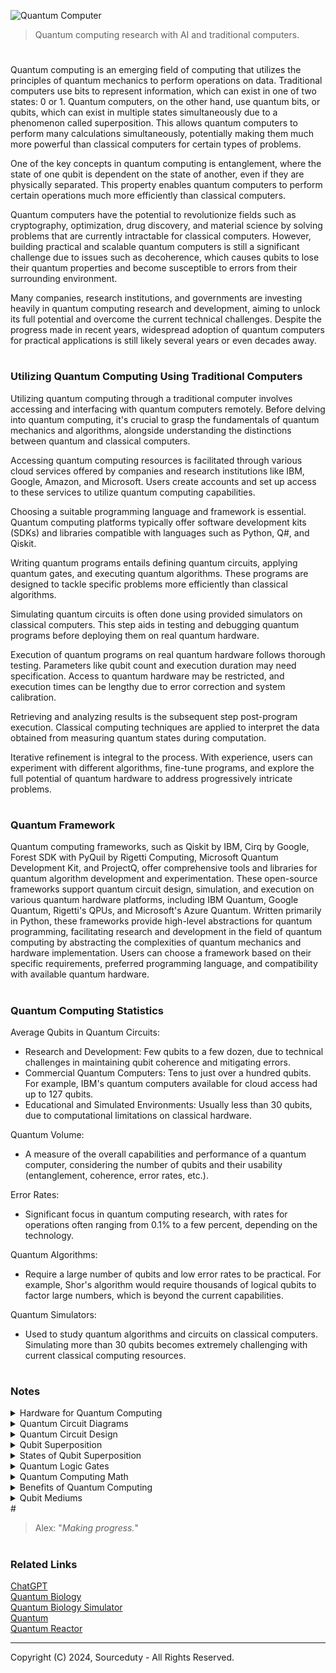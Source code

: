 ![Quantum Computer](https://github.com/sourceduty/Quantum/assets/123030236/0ce4f664-aaf3-4513-b065-583eb8aebbc1)

> Quantum computing research with AI and traditional computers.

#

Quantum computing is an emerging field of computing that utilizes the principles of quantum mechanics to perform operations on data. Traditional computers use bits to represent information, which can exist in one of two states: 0 or 1. Quantum computers, on the other hand, use quantum bits, or qubits, which can exist in multiple states simultaneously due to a phenomenon called superposition. This allows quantum computers to perform many calculations simultaneously, potentially making them much more powerful than classical computers for certain types of problems.

One of the key concepts in quantum computing is entanglement, where the state of one qubit is dependent on the state of another, even if they are physically separated. This property enables quantum computers to perform certain operations much more efficiently than classical computers.

Quantum computers have the potential to revolutionize fields such as cryptography, optimization, drug discovery, and material science by solving problems that are currently intractable for classical computers. However, building practical and scalable quantum computers is still a significant challenge due to issues such as decoherence, which causes qubits to lose their quantum properties and become susceptible to errors from their surrounding environment.

Many companies, research institutions, and governments are investing heavily in quantum computing research and development, aiming to unlock its full potential and overcome the current technical challenges. Despite the progress made in recent years, widespread adoption of quantum computers for practical applications is still likely several years or even decades away.

#
### Utilizing Quantum Computing Using Traditional Computers

Utilizing quantum computing through a traditional computer involves accessing and interfacing with quantum computers remotely. Before delving into quantum computing, it's crucial to grasp the fundamentals of quantum mechanics and algorithms, alongside understanding the distinctions between quantum and classical computers.

Accessing quantum computing resources is facilitated through various cloud services offered by companies and research institutions like IBM, Google, Amazon, and Microsoft. Users create accounts and set up access to these services to utilize quantum computing capabilities.

Choosing a suitable programming language and framework is essential. Quantum computing platforms typically offer software development kits (SDKs) and libraries compatible with languages such as Python, Q#, and Qiskit.

Writing quantum programs entails defining quantum circuits, applying quantum gates, and executing quantum algorithms. These programs are designed to tackle specific problems more efficiently than classical algorithms.

Simulating quantum circuits is often done using provided simulators on classical computers. This step aids in testing and debugging quantum programs before deploying them on real quantum hardware.

Execution of quantum programs on real quantum hardware follows thorough testing. Parameters like qubit count and execution duration may need specification. Access to quantum hardware may be restricted, and execution times can be lengthy due to error correction and system calibration.

Retrieving and analyzing results is the subsequent step post-program execution. Classical computing techniques are applied to interpret the data obtained from measuring quantum states during computation.

Iterative refinement is integral to the process. With experience, users can experiment with different algorithms, fine-tune programs, and explore the full potential of quantum hardware to address progressively intricate problems.

#
### Quantum Framework

Quantum computing frameworks, such as Qiskit by IBM, Cirq by Google, Forest SDK with PyQuil by Rigetti Computing, Microsoft Quantum Development Kit, and ProjectQ, offer comprehensive tools and libraries for quantum algorithm development and experimentation. These open-source frameworks support quantum circuit design, simulation, and execution on various quantum hardware platforms, including IBM Quantum, Google Quantum, Rigetti's QPUs, and Microsoft's Azure Quantum. Written primarily in Python, these frameworks provide high-level abstractions for quantum programming, facilitating research and development in the field of quantum computing by abstracting the complexities of quantum mechanics and hardware implementation. Users can choose a framework based on their specific requirements, preferred programming language, and compatibility with available quantum hardware.

#
### Quantum Computing Statistics

Average Qubits in Quantum Circuits:

- Research and Development: Few qubits to a few dozen, due to technical challenges in maintaining qubit coherence and mitigating errors.
- Commercial Quantum Computers: Tens to just over a hundred qubits. For example, IBM's quantum computers available for cloud access had up to 127 qubits.
- Educational and Simulated Environments: Usually less than 30 qubits, due to computational limitations on classical hardware.

Quantum Volume:

- A measure of the overall capabilities and performance of a quantum computer, considering the number of qubits and their usability (entanglement, coherence, error rates, etc.).

Error Rates:

- Significant focus in quantum computing research, with rates for operations often ranging from 0.1% to a few percent, depending on the technology.

Quantum Algorithms:

- Require a large number of qubits and low error rates to be practical. For example, Shor's algorithm would require thousands of logical qubits to factor large numbers, which is beyond the current capabilities.

Quantum Simulators:

- Used to study quantum algorithms and circuits on classical computers. Simulating more than 30 qubits becomes extremely challenging with current classical computing resources.

#
### Notes

<details><summary>Hardware for Quantum Computing</summary>
<br>

Computer hardware for quantum computing is specialized and designed to manipulate and control qubits, the basic units of quantum information. There are various approaches to building quantum computers, each requiring specific hardware components tailored to their implementation. Some of the key hardware components used in different quantum computing architectures include:

1. Qubits: Qubits are the quantum equivalent of classical bits and form the basic units of information in a quantum computer. Unlike classical bits, which can only exist in states of 0 or 1, qubits can exist in superposition states, allowing them to represent both 0 and 1 simultaneously. Common physical implementations of qubits include:

- Superconducting qubits: These are typically implemented using superconducting circuits cooled to extremely low temperatures. They are manipulated using microwave pulses and are the basis for many quantum computing platforms, such as those developed by IBM and Google.
   
- Trapped ions: In this approach, qubits are encoded in the internal energy levels of individual ions trapped in an electromagnetic field. Laser pulses are used to manipulate the ions' quantum states.
   
- Quantum dots: Quantum dots are semiconductor structures that can trap single electrons. The spin of the electron can be used as a qubit, with manipulation achieved through electromagnetic fields.

2. Control and Measurement Systems: Quantum computers require precise control over qubits to perform operations and measurements. This involves the use of sophisticated control systems, including:

- Microwave and radiofrequency sources: These sources generate the pulses needed to manipulate qubits, such as applying quantum gates.
   
- Magnetic and electric field generators: These devices are used to control the environment of qubits, such as tuning their energy levels.
   
- Cryogenic systems: Many quantum computing platforms operate at cryogenic temperatures to reduce decoherence and maintain qubit stability. Cryogenic systems typically include dilution refrigerators or cryostats.

3. Quantum Gates and Circuits: Quantum algorithms are implemented using sequences of quantum gates, which perform operations on qubits. Hardware components for implementing quantum gates include:

- Coupling elements: These elements facilitate interactions between qubits, allowing for two-qubit gates, which are essential for universal quantum computation.
   
- Single-qubit gates: These gates manipulate individual qubits, such as rotating their quantum states or changing their phases.
   
- Error correction components: Quantum error correction codes are necessary to mitigate errors introduced during computation due to noise and decoherence. Hardware components for error correction include ancilla qubits and error syndrome measurement devices.

4. Readout and Measurement Systems: At the end of a computation, quantum computers need to read out the state of the qubits to extract the result. This typically involves measurement devices such as:

- Quantum state readout circuits: These circuits are used to measure the state of qubits, typically by detecting electromagnetic signals emitted by the qubits.
   
- Classical interface components: Classical electronics are used to process and interpret the measurement results obtained from the quantum hardware.

Overall, building hardware for quantum computing requires a multidisciplinary approach, combining expertise in quantum physics, condensed matter physics, electrical engineering, and materials science, among other fields. Additionally, as the field of quantum computing continues to advance, researchers are constantly developing new hardware innovations to improve qubit coherence, scalability, and error correction capabilities.

<br>
</details>

<details><summary>Quantum Circuit Diagrams</summary>
<br>

In quantum computing, there are several types of diagrams used to represent quantum circuits and operations on qubits:

1. Quantum Circuit Diagrams: Quantum circuit diagrams represent the sequence of quantum gates applied to qubits in a circuit. Each gate is represented by a box, and lines connecting the boxes denote qubits. Quantum circuit diagrams are widely used to visualize and analyze quantum algorithms and computations.


Quantum Teleportation Circuit:
```
      ┌───┐     ┌───┐     ┌───┐          ┌───┐     
q_0: ─┤ H ├──■──┤ X ├──■──┤ X ├──■───────┤ X ├──────
      └───┘┌─┴─┐└─┬─┘┌─┴─┐└─┬─┘┌─┴─┐     └─┬─┘┌───┐
q_1: ─────┤ X ├──■──┤ X ├──■──┤ X ├──■──────┼──┤ X ├
           └───┘     └───┘     └───┘┌─┴─┐┌───┴──┐└─┬─┘
q_2: ──────────────────────────────┤ X ├┤ U1(π) ├──■──
                                    └───┘└───────┘
```

Grover's Algorithm Circuit:
```
             ┌───┐     ┌───────────┐┌───┐     ┌───┐»
q_0: ────────┤ H ├─────┤0          ├┤ H ├─────┤ X ├»
             ├───┤┌───┐│           │├───┤┌───┐└─┬─┘»
q_1: ────────┤ H ├┤ X ├┤1          ├┤ H ├┤ X ├──■──»
        ┌───┐└───┘└─┬─┘│           │└───┘└─┬─┘     »
q_2: ───┤ H ├───────■──┤2 QFT_dagger ├──────■──────»
        └───┘          └───────────┘              »
```

Superdense Coding Circuit:
```
             ┌───┐┌───┐┌─────┐┌───┐     
alice_0: ────┤ H ├┤ X ├┤ I ├┤ H ├─────
             ├───┤└─┬─┘└─────┘└───┘     
alice_1: ────┤ H ├──■──────────────────
        ┌───┐└─┬─┘┌───┐┌─────┐┌───┐     
  bob_0: ┤ H ├──■──┤ X ├┤ I ├┤ H ├─────
        └───┘┌───┐└─┬─┘└─────┘└───┘     
  bob_1: ─────┤ H ├──■──────────────────
             └───┘                   
```

2. Bloch Sphere Diagrams: Bloch sphere diagrams represent the state of a single qubit geometrically. The Bloch sphere is a unit sphere where each point on the surface corresponds to a possible quantum state of the qubit. Bloch sphere diagrams are helpful for visualizing the effects of single-qubit gates and understanding qubit rotations.

3. Quantum State Vector Diagrams: Quantum state vector diagrams represent the state of multiple qubits using a vector in a high-dimensional complex vector space. Each component of the vector corresponds to a possible quantum state of the qubits. State vector diagrams are useful for understanding the evolution of quantum states under the action of quantum gates.

4. Entanglement Diagrams: Entanglement diagrams illustrate the entanglement relationships between qubits in a quantum system. They show how qubits are correlated or entangled with each other, which is a fundamental aspect of quantum information processing. Entanglement diagrams help in understanding and analyzing quantum algorithms that exploit entanglement.

5. Error Correction Diagrams: Error correction diagrams represent the processes involved in quantum error correction protocols. These diagrams illustrate how errors are detected, localized, and corrected using techniques such as quantum error correction codes and fault-tolerant quantum computing methods.

6. Time-Evolution Diagrams: Time-evolution diagrams illustrate the evolution of a quantum system over time under the action of various quantum operations. These diagrams show how the state of the qubits changes as the quantum computation progresses, providing insights into the dynamics of quantum algorithms.

<br>
</details>

<details><summary>Quantum Circuit Design</summary>
<br>

Quantum circuit design is a crucial aspect of quantum computing, involving the creation of circuits composed of quantum gates to perform specific computational tasks. Here's a general overview of quantum circuit design:

1. Quantum Gates: Quantum gates are analogous to classical logic gates but operate on quantum bits (qubits). Each quantum gate performs a specific operation on one or more qubits. Examples include the Hadamard gate, Pauli gates (X, Y, Z), CNOT (Controlled-NOT) gate, and others.

All Quantum Gates:
1. Pauli-X gate (or NOT gate)
2. Pauli-Y gate
3. Pauli-Z gate
4. Hadamard gate
5. Phase gate (also known as S gate or P gate)
6. T gate
7. CNOT gate (Controlled-NOT gate)
8. CCNOT gate (Toffoli gate or Controlled-Controlled-NOT gate)
9. SWAP gate
10. Controlled-U gate
11. U3 gate (also known as arbitrary single-qubit rotation gate)
12. U2 gate
13. U1 gate
14. Controlled-phase gate (CPHASE gate)
15. Fredkin gate (Controlled-SWAP gate)

2. Quantum Circuits: Quantum circuits consist of a series of quantum gates applied to qubits. These circuits represent the sequence of operations necessary to perform a quantum computation. Quantum circuits are typically represented graphically, with qubits represented as lines and gates as boxes connected to these lines.
   
```
      ┌───┐     ┌───┐     ┌───┐          ┌───┐
q_0: ─┤ H ├──■──┤ X ├──■──┤ X ├──■───────┤ X ├───────
      └───┘┌─┴─┐└─┬─┘┌─┴─┐└─┬─┘┌─┴─┐     └─┬─┘┌───┐
q_1: ─────┤ X ├──■──┤ X ├──■──┤ X ├──■──────┼──┤ X ├
           └───┘     └───┘     └───┘┌─┴─┐┌───┴──┐└─┬─┘
q_2: ──────────────────────────────┤ X ├┤ U1(π) ├──■──
                                    └───┘└───────┘
```

The diagram represents a quantum circuit. In quantum computing, circuits are graphical representations of the sequence of quantum gates applied to qubits in order to perform a specific quantum computation or algorithm.

Each horizontal line in the diagram represents a qubit, denoted as q_0, q_1, and q_2 in this case. The boxes on the lines represent quantum gates applied to those qubits. The lines connecting the boxes indicate the flow of information or entanglement between qubits.

The specific gates used in this circuit are the Hadamard gate (H), the Controlled-NOT gate (X), and the U1 gate with a rotation of π (pi). These gates perform various operations on the qubits, such as putting qubits into superposition, entangling qubits, and applying phase shifts.

Overall, the diagram provides a visual representation of the quantum circuit, allowing for easy understanding and analysis of the operations performed on the qubits.

3. Quantum Algorithm Design: Quantum circuit design often begins with the development of quantum algorithms. These are algorithms specifically designed to exploit the principles of quantum mechanics to solve computational problems more efficiently than classical algorithms. Examples include Shor's algorithm for factoring large numbers and Grover's algorithm for unstructured search.

4. Gate Decomposition: Quantum gates are typically implemented using a small set of basic gates. Complex gates may need to be decomposed into sequences of simpler gates to be implemented on current quantum hardware. Gate decomposition is a critical step in quantum circuit design, involving techniques such as gate synthesis and gate compilation.

5. Gate Optimization: Quantum circuits can be optimized to reduce the number of gates, the depth of the circuit, or other metrics to improve performance or reduce error rates. Optimization techniques include gate cancellation, gate commutation, and gate merging.

6. Error Correction: Quantum circuits must also consider error correction techniques to mitigate the effects of noise and errors inherent in quantum hardware. Techniques such as quantum error correction codes and fault-tolerant quantum computing methods are crucial for building reliable quantum circuits.

7. Simulation and Verification: Before running on actual quantum hardware, quantum circuits are often simulated on classical computers to predict their behavior and verify correctness. Quantum circuit simulators allow researchers to analyze and debug quantum algorithms and circuits before physical implementation.

8. Physical Constraints: Quantum circuit design must also consider the limitations of current and near-future quantum hardware, such as qubit connectivity, gate fidelities, and decoherence times. Designing circuits that are compatible with the constraints of available hardware is essential for practical quantum computing.

Overall, quantum circuit design is a multidisciplinary field that combines aspects of quantum mechanics, computer science, and electrical engineering to develop efficient and reliable quantum algorithms and circuits. As quantum computing technology continues to advance, the importance of effective quantum circuit design will only grow.

<br>
</details>

<details><summary>Qubit Superposition</summary>
<br>

Superposition of qubits is a fundamental concept in quantum computing that allows qubits to exist in multiple states simultaneously. In classical computing, a bit can be in one of two states: 0 or 1. In contrast, a qubit in a quantum computer can be in a superposition of both 0 and 1 states simultaneously.

Mathematically, the state of a qubit can be represented by a vector in a complex vector space, typically denoted as |ψ⟩ = α|0⟩ + β|1⟩, where α and β are complex numbers representing the probability amplitudes of the qubit being in the states |0⟩ and |1⟩ respectively, and |α|^2 + |β|^2 = 1 to ensure normalization.

When a qubit is in superposition, it can represent multiple possibilities at the same time. This enables quantum computers to perform many calculations simultaneously, providing a potential advantage over classical computers for certain types of problems.

An important property of superposition is that when a measurement is performed on a qubit in superposition, it "collapses" into one of the basis states (|0⟩ or |1⟩) with a probability determined by the squared magnitudes of α and β. This probabilistic nature is intrinsic to quantum mechanics and leads to unique computational properties in quantum computing algorithms.

Superposition of qubits is a key resource in quantum algorithms such as Grover's algorithm for unstructured search and Shor's algorithm for integer factorization, which are exponentially faster than their classical counterparts for certain problems. Harnessing superposition effectively is crucial for realizing the full potential of quantum computing.

<br>
</details>

<details><summary>States of Qubit Superposition</summary>
<br>

1. Equal Superposition:
   |ψ⟩ = 1/√2(|0⟩ + |1⟩)

   In this state, the qubit is equally likely to be measured in the |0⟩ state or the |1⟩ state. It is often achieved using the Hadamard gate, which puts the qubit in a superposition of both |0⟩ and |1⟩ states with equal probability amplitudes.

2. Hadamard Superposition (Positive Phase):
   |ψ⟩ = 1/√2(|0⟩ + |1⟩)

   This state is similar to the equal superposition, where the qubit has equal probability of being in the |0⟩ state or the |1⟩ state. It is achieved using the Hadamard gate.

3. Hadamard Superposition (Negative Phase):
   |ψ⟩ = 1/√2(|0⟩ - |1⟩)

   This state is similar to the equal superposition but with a negative phase. It means that there's a phase difference between the |0⟩ and |1⟩ states, resulting in different interference patterns when combined with other qubits. It is achieved using the Hadamard gate followed by a phase shift gate.

4. X-Basis Superposition:
   |ψ⟩ = 1/√2(|+⟩ + |-⟩)

   This state is another equal superposition, but in a different basis called the X-basis. Here, |+⟩ and |-⟩ are states obtained by rotating the |0⟩ and |1⟩ states by 45 degrees around the X-axis of the Bloch sphere. It is achieved using a Hadamard gate followed by a phase shift gate.

5. Y-Basis Superposition:
   |ψ⟩ = 1/√2(|i⟩ + |-i⟩)

   This state is a superposition in the Y-basis, where |i⟩ and |-i⟩ are states obtained by rotating the |0⟩ and |1⟩ states by 45 degrees around the Y-axis of the Bloch sphere. It is achieved using a Hadamard gate followed by a phase shift gate.

6. Bell State (Entangled Superposition):
   |Φ⁺⟩ = 1/√2(|00⟩ + |11⟩)

   This state represents a maximally entangled state of two qubits. When one qubit is measured, the outcome is perfectly correlated with the other qubit. It's achieved using a combination of Hadamard and CNOT gates.

7. Bell State (Entangled Superposition):
   |Φ⁻⟩ = 1/√2(|00⟩ - |11⟩)

   Similar to the Φ⁺ state, this is another maximally entangled state. However, it differs by a phase factor. Like Φ⁺, it's achieved using a combination of Hadamard and CNOT gates.

8. Bell State (Entangled Superposition):
   |Ψ⁺⟩ = 1/√2(|01⟩ + |10⟩)

   This is yet another example of a maximally entangled state. In this case, the qubits are in a superposition where one is |0⟩ and the other is |1⟩, and vice versa. It's achieved using a combination of Hadamard and CNOT gates.

9. Bell State (Entangled Superposition):
   |Ψ⁻⟩ = 1/√2(|01⟩ - |10⟩)

   Similar to the Ψ⁺ state, this is another maximally entangled state with a different phase factor. It's achieved using a combination of Hadamard and CNOT gates.

10. W-State (Genuine Tripartite Entanglement):
    |W⟩ = 1/√3(|100⟩ + |010⟩ + |001⟩)

    This state represents genuine tripartite entanglement involving three qubits. It's a superposition where one qubit is in the |1⟩ state while the other two are in the |0⟩ state, and all permutations. It's achieved through a series of quantum gates such as Hadamard, Toffoli, and controlled-phase gates.

11. GHZ State (Genuine Tripartite Entanglement):
    |GHZ⟩ = 1/√2(|000⟩ + |111⟩)

    This state, known as the Greenberger-Horne-Zeilinger (GHZ) state, is another example of genuine tripartite entanglement. It represents a superposition where all qubits are in a maximally entangled state. It's achieved using a combination of Hadamard and CNOT gates.

12. Cluster State (Multi-Qubit Entanglement for Quantum Computing):
    |Cluster⟩ = 1/2(|000⟩ + |011⟩ + |101⟩ - |110⟩)

    This state is a resource for one-way quantum computing and is a superposition of all possible configurations of two-qubit entangled states. It's a useful state for implementing quantum algorithms such as measurement-based quantum computing.

13. Arbitrary Superposition:
    |ψ⟩ = α|0⟩ + β|1⟩

    This represents a general superposition state, where α and β are complex probability amplitudes. The coefficients α and β determine the probability of measuring the qubit in the |0⟩ and |1⟩ states respectively. The state can be manipulated using various quantum gates to create custom superposition states tailored to specific quantum algorithms or tasks.

14. Superposition with Phase Shift:
    |ψ⟩ = 1/√2(e^(iφ)|0⟩ + e^(iψ)|1⟩)

    This state represents a superposition with arbitrary phase shifts applied to both |0⟩ and |1⟩ states. The phase shifts are determined by the angles φ and ψ.

15. Dicke State (Multi-Qubit Entanglement):
    |Dicke⟩ = 1/√(n+1) (|100...0⟩ + |010...0⟩ + ... + |001...0⟩)

    This state represents a superposition of all permutations of n qubits with exactly one qubit in the |1⟩ state and the rest in the |0⟩ state. It's a special case of multi-qubit entanglement with specific symmetry properties.

<br>
</details>

<details><summary>Quantum Logic Gates</summary>
<br>

Quantum gates are fundamental building blocks in quantum computing, similar to logic gates in classical computing. They manipulate quantum bits (qubits) through various operations, shaping the foundation of quantum algorithms and circuits. Here's a list of common quantum gates presented in plain text:

1. Pauli-X Gate (X) - Also known as the quantum NOT gate, it flips the state of a qubit (|0⟩ to |1⟩ and vice versa).

2. Pauli-Y Gate (Y) - Rotates a qubit around the Y-axis of the Bloch sphere by π radians.

3. Pauli-Z Gate (Z) - Also known as the phase-flip gate, it leaves the |0⟩ state unchanged but flips the phase of the |1⟩ state.

4. Hadamard Gate (H) - Creates superpositions by transforming |0⟩ to (|0⟩ + |1⟩)/√2 and |1⟩ to (|0⟩ - |1⟩)/√2.

5. S Gate (S) - A phase gate that applies a phase of π/2. It's also known as the sqrt(Z) gate because applying it twice is equivalent to applying a Z gate.

6. T Gate (T) - Similar to the S gate, but applies a π/4 phase shift. Also known as the sqrt(S) gate.

7. CNOT Gate (Controlled-NOT) - A two-qubit gate that flips the second (target) qubit if the first (control) qubit is |1⟩.

8. SWAP Gate - Swaps the states of two qubits.

9. CZ Gate (Controlled-Z) - Applies a Z gate to the second qubit only when the first qubit is in the |1⟩ state.

10. CCNOT Gate (Toffoli Gate) - A three-qubit gate that flips the third qubit if the first two qubits are both in the |1⟩ state.

11. RX Gate - Rotates a qubit around the X-axis of the Bloch sphere by a specified angle.

12. RY Gate - Rotates a qubit around the Y-axis of the Bloch sphere by a specified angle.

13. RZ Gate - Rotates a qubit around the Z-axis of the Bloch sphere by a specified angle.

14. U3 Gate - A general single-qubit rotation gate with three parameters, encompassing all possible single-qubit gates.

15. iSWAP Gate - Swaps two qubits and applies a square root of -1 phase to the swapped states.

These gates are used to manipulate qubit states and are crucial for constructing quantum circuits and algorithms.

<br>
</details>

<details><summary>Quantum Computing Math</summary>
<br>

Quantum computing leverages the principles of quantum mechanics to process information in ways that classical computing cannot. The fundamental math behind quantum computing involves linear algebra, complex numbers, and probability theory. Here's a basic overview:

1. State Vectors: Quantum states are represented by state vectors in a complex vector space. For a single qubit, the state can be represented as \( |\psi\rangle = \alpha|0\rangle + \beta|1\rangle \), where \( |0\rangle \) and \( |1\rangle \) are basis states, and \( \alpha \) and \( \beta \) are complex coefficients that satisfy \( |\alpha|^2 + |\beta|^2 = 1 \).

2. Superposition: A qubit can exist in a superposition of the \( |0\rangle \) and \( |1\rangle \) states, allowing quantum computers to perform computations on multiple states simultaneously.

3. Entanglement: Quantum particles can become entangled, meaning the state of one (no matter how far apart) is dependent on the state of another. This is a key resource for quantum computing.

4. Unitary Transformations: Quantum gates that manipulate qubits are represented by unitary matrices. A unitary transformation \( U \) maintains the norm of the state vector, with \( U^\dagger U = I \), where \( U^\dagger \) is the conjugate transpose of \( U \), and \( I \) is the identity matrix.

5. Measurement: The process of measuring a quantum state collapses it to one of the basis states. The probability of collapsing to a particular state is determined by the squared magnitudes of the state vector's components.

Basic Example: Quantum NOT Gate (X Gate)

The quantum NOT gate, which flips the state of a qubit, can be represented by the Pauli-X matrix:

\[ X = \begin{bmatrix} 0 & 1 \\ 1 & 0 \end{bmatrix} \]

Applying the X gate to a qubit in state \( |0\rangle \) (represented as \( \begin{bmatrix} 1 \\ 0 \end{bmatrix} \)) flips it to \( |1\rangle \) (represented as \( \begin{bmatrix} 0 \\ 1 \end{bmatrix} \)).

Advanced Example: Quantum Fourier Transform (QFT)

The Quantum Fourier Transform is an essential algorithm for quantum computing, used in more complex algorithms like Shor's algorithm. It transforms a quantum state into its frequency domain, and is represented as:

\[ QFT|j\rangle = \frac{1}{\sqrt{N}} \sum_{k=0}^{N-1} e^{2\pi ijk/N} |k\rangle \]

where \( N = 2^n \) for \( n \) qubits, and \( |j\rangle \) and \( |k\rangle \) are computational basis states. The QFT's matrix representation involves complex exponential terms, making it significantly more complex than the operations used in basic quantum gates like the X gate.

<br>
</details>

<details><summary>Benefits of Quantum Computing</summary>
<br>

1. Exponential Speedup for Specific Problems: Quantum computing can significantly outperform classical computing for certain problems, like factorizing large numbers or searching through unsorted databases, thanks to algorithms like Shor's and Grover's.

2. Parallelism through Superposition: Qubits can exist in multiple states at once (superposition), allowing quantum computers to process many possibilities simultaneously, offering a form of parallel processing far beyond classical capabilities.

3. Enhanced Simulation Capabilities: Quantum computers can simulate complex quantum systems far more efficiently than classical computers, benefiting fields such as materials science, chemistry, and physics.

4. Advances in Cryptography: Quantum computing introduces challenges to classical encryption but also presents new secure methods like quantum key distribution, potentially transforming the field of cryptography.

5. Optimization Solutions: Quantum algorithms could provide more efficient solutions to complex optimization problems encountered in logistics, finance, energy management, and other areas.

6. Error Correction and Fault Tolerance: Research into quantum error correction is crucial for practical quantum computing, improving our understanding of quantum theory and information.

7. Quantum Entanglement for Communication: Entanglement enables novel communication techniques like Quantum Key Distribution (QKD), offering potentially unbreakable security based on quantum mechanics.

<br>
</details>

<details><summary>Qubit Mediums</summary>
<br>

Atoms, ions, or molecules can be used as the physical medium to implement qubits in quantum computing. These physical systems are not qubits themselves but are used to represent qubits. Here's a breakdown of how different physical systems serve as the medium for qubits:

Atoms:

Individual atoms can be trapped and manipulated using lasers or magnetic fields to represent qubits. The quantum state of the atom, such as the energy levels of its electrons, can be used to encode information. The superposition of these states represents a qubit.

Ions:

Ions (charged atoms) are commonly used in a form of quantum computing called trapped ion quantum computing. Ions are held in place by electromagnetic fields, and their quantum states (like the spin or energy level) are used as qubits. Lasers are used to manipulate these states.

Molecules:

Molecules can also be used to implement qubits, particularly in systems where quantum states of molecular vibrations, rotations, or electronic states are exploited. These are less common but represent an area of research in quantum computing.

Superconducting Circuits:

In superconducting quantum computers, qubits are represented by the quantum states of superconducting circuits. These circuits are cooled to near absolute zero to achieve superconductivity, allowing the quantum effects to dominate. Superconducting qubits are one of the most advanced and widely used types in current quantum computers.

Photons:

Photons (particles of light) can also be used as qubits. Their polarization states or other quantum properties, such as phase, are used to represent quantum information. Photons are often used in quantum communication and certain types of quantum computing.

Quantum Dots:

Quantum dots are nanoscale semiconductor particles that can confine electrons. The spin or charge states of the electrons in quantum dots can represent qubits. These are typically used in solid-state quantum computing.

Each of these physical systems serves as a medium to encode, manipulate, and read out quantum information. The choice of medium depends on the specific quantum computing technology being developed and the particular advantages and challenges of that technology.

<br>
</details>
#

> Alex: "*Making progress.*"

#
### Related Links

[ChatGPT](https://github.com/sourceduty/ChatGPT/tree/main)
<br>
[Quantum Biology](https://chatgpt.com/g/g-xK8fPmlSu-quantum-biology)
<br>
[Quantum Biology Simulator](https://github.com/sourceduty/Quantum_Biology_Simulator)
<br>
[Quantum](https://github.com/sourceduty/Quantum)
<br>
[Quantum Reactor](https://github.com/sourceduty/Quantum_Reactor)

***
Copyright (C) 2024, Sourceduty - All Rights Reserved.

